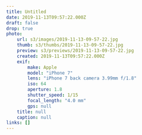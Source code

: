 ```yaml
---
title: Untitled
date: 2019-11-13T09:57:22.000Z
draft: false
drop: true
photo:
    url: s3/images/2019-11-13-09-57-22.jpg
    thumb: s3/thumbs/2019-11-13-09-57-22.jpg
    preview: s3/previews/2019-11-13-09-57-22.jpg
    created: 2019-11-13T09:57:22.000Z
    exif:
        make: Apple
        model: "iPhone 7"
        lens: "iPhone 7 back camera 3.99mm f/1.8"
        iso: 64
        aperture: 1.8
        shutter_speed: 1/15
        focal_length: "4.0 mm"
        gps: null
    title: null
    caption: null
links: []
---
```

